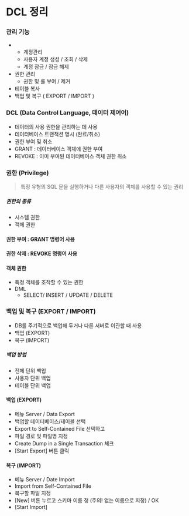# DCL 정리

### 관리 기능
- - 계정관리
  - 사용자 계정 생성 / 조회 / 삭제
  - 계정 잠금 / 잠금 해제
- 권한 관리
  - 권한 및 롤 부여 / 제거
- 테이블 복사
- 백업 및 복구 ( EXPORT / IMPORT )


### DCL (Data Control Language, 데이터 제어어)
- 데이터의 사용 권한을 관리하는 데 사용
- 데이터베이스 트랜잭션 명시 (완료/취소)
- 권한 부여 및 취소
- GRANT : 데이터베이스 객체에 권한 부여
- REVOKE : 이미 부여된 데이터베이스 객체 권한 취소

### 권한 (Privilege)
> 특정 유형의 SQL 문을 실행하거나 다른 사용자의 객체를 사용할 수 있는 권리

##### 권한의 종류
- 시스템 권한
- 객체 권한

#### 권한 부여 : GRANT 명령어 사용

#### 권한 삭제 : REVOKE 명령어 사용

#### 객체 권한
- 특정 객체를 조작할 수 있는 권한
- DML
  - SELECT/ INSERT / UPDATE / DELETE


### 백업 및 복구 (EXPORT / IMPORT)
-	DB를 주기적으로 백업해 두거나 다른 서버로 이관할 때 사용
-	백업 (EXPORT)
-	복구 (IMPORT)

##### 백업 방법
-	전체 단위 백업
-	사용자 단위 백업
-	테이블 단위 백업

#### 백업 (EXPORT)
-	메뉴 Server / Data Export
-	백업할 데이터베이스/테이블 선택
-	Export to Self-Contained File 선택하고
-	파일 경로 및 파일명 지정
-	Create Dump in a Single Transaction 체크
-	[Start Export] 버튼 클릭


#### 복구 (IMPORT)
-	메뉴 Server / Date Import
-	Import from Self-Contained File 
-	복구할 파일 지정
-	[New] 버튼 누르고 스키마 이름 정 (주의! 없는 이름으로 지정) / OK
-	[Start Import]
